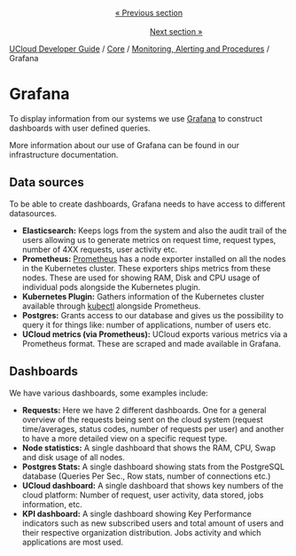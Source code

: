 <p align='center'>
<a href='/docs/developer-guide/core/monitoring/elastic.md'>« Previous section</a>
&nbsp;&nbsp;&nbsp;&nbsp;&nbsp;&nbsp;&nbsp;&nbsp;&nbsp;&nbsp;&nbsp;&nbsp;&nbsp;&nbsp;&nbsp;&nbsp;&nbsp;&nbsp;&nbsp;&nbsp;&nbsp;&nbsp;&nbsp;&nbsp;&nbsp;&nbsp;&nbsp;&nbsp;&nbsp;&nbsp;&nbsp;&nbsp;&nbsp;&nbsp;&nbsp;&nbsp;&nbsp;&nbsp;&nbsp;&nbsp;&nbsp;&nbsp;&nbsp;&nbsp;&nbsp;&nbsp;&nbsp;&nbsp;&nbsp;&nbsp;&nbsp;&nbsp;&nbsp;&nbsp;&nbsp;&nbsp;&nbsp;&nbsp;&nbsp;&nbsp;&nbsp;&nbsp;&nbsp;&nbsp;&nbsp;&nbsp;&nbsp;&nbsp;&nbsp;&nbsp;&nbsp;&nbsp;&nbsp;&nbsp;&nbsp;&nbsp;&nbsp;&nbsp;&nbsp;&nbsp;&nbsp;&nbsp;&nbsp;&nbsp;&nbsp;&nbsp;&nbsp;&nbsp;&nbsp;&nbsp;&nbsp;&nbsp;&nbsp;&nbsp;&nbsp;&nbsp;&nbsp;&nbsp;&nbsp;&nbsp;&nbsp;&nbsp;&nbsp;&nbsp;&nbsp;&nbsp;&nbsp;&nbsp;&nbsp;&nbsp;&nbsp;&nbsp;&nbsp;&nbsp;&nbsp;&nbsp;&nbsp;&nbsp;&nbsp;&nbsp;&nbsp;&nbsp;&nbsp;&nbsp;&nbsp;&nbsp;&nbsp;&nbsp;&nbsp;&nbsp;&nbsp;&nbsp;&nbsp;&nbsp;&nbsp;&nbsp;&nbsp;&nbsp;&nbsp;&nbsp;&nbsp;&nbsp;&nbsp;&nbsp;&nbsp;&nbsp;&nbsp;&nbsp;&nbsp;&nbsp;&nbsp;&nbsp;&nbsp;<a href='/docs/developer-guide/core/monitoring/alerting.md'>Next section »</a>
</p>


[UCloud Developer Guide](/docs/developer-guide/README.md) / [Core](/docs/developer-guide/core/README.md) / [Monitoring, Alerting and Procedures](/docs/developer-guide/core/monitoring/README.md) / Grafana
# Grafana

To display information from our systems we use [Grafana](https://grafana.com/) to construct dashboards with user
defined queries.

More information about our use of Grafana can be found in our infrastructure documentation.

## Data sources

To be able to create dashboards, Grafana needs to have access to different datasources.

- __Elasticsearch:__ Keeps logs from the system and also the audit trail of the users allowing us to generate metrics on
  request time, request types, number of 4XX requests, user activity etc.
- __Prometheus:__ [Prometheus](https://prometheus.io/) has a node exporter installed on all the nodes in the Kubernetes
  cluster. These exporters ships metrics from these nodes. These are used for showing RAM, Disk and CPU usage of
  individual pods alongside the Kubernetes plugin.
- __Kubernetes Plugin:__ Gathers information of the Kubernetes cluster available
  through [kubectl](https://kubernetes.io/docs/reference/kubectl/overview/) alongside Prometheus.
- __Postgres:__ Grants access to our database and gives us the possibility to query it for things like: number of
  applications, number of users etc.
- __UCloud metrics (via Prometheus):__ UCloud exports various metrics via a Prometheus format. These are scraped and
  made available in Grafana.

## Dashboards

We have various dashboards, some examples include:

- __Requests:__ Here we have 2 different dashboards. One for a general overview of the requests being sent on the cloud
  system (request time/averages, status codes, number of requests per user) and another to have a more detailed view on
  a specific request type.
- __Node statistics:__ A single dashboard that shows the RAM, CPU, Swap and disk usage of all nodes.
- __Postgres Stats:__ A single dashboard showing stats from the PostgreSQL database (Queries Per Sec., Row stats, number
  of connections etc.)
- __UCloud dashboard:__ A single dashboard that shows key numbers of the cloud platform: Number of request, user
  activity, data stored, jobs information, etc.
- __KPI dashboard:__ A single dashboard showing Key Performance indicators such as new subscribed users and total amount
  of users and their respective organization distribution. Jobs activity and which applications are most used.


